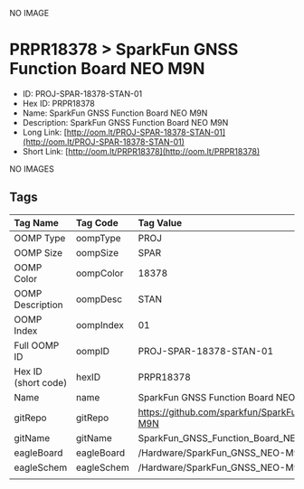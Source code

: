 


  
NO IMAGE  
# PRPR18378 > SparkFun GNSS Function Board NEO M9N

- ID: PROJ-SPAR-18378-STAN-01
- Hex ID: PRPR18378
- Name: SparkFun GNSS Function Board NEO M9N
- Description: SparkFun GNSS Function Board NEO M9N
- Long Link: [http://oom.lt/PROJ-SPAR-18378-STAN-01](http://oom.lt/PROJ-SPAR-18378-STAN-01)
- Short Link: [http://oom.lt/PRPR18378](http://oom.lt/PRPR18378)
  
NO IMAGES  
## Tags
  

|Tag Name|Tag Code|Tag Value|
| :--- | :--- | :--- |
|OOMP Type|oompType|PROJ|
|OOMP Size|oompSize|SPAR|
|OOMP Color|oompColor|18378|
|OOMP Description|oompDesc|STAN|
|OOMP Index|oompIndex|01|
|Full OOMP ID|oompID|PROJ-SPAR-18378-STAN-01|
|Hex ID (short code)|hexID|PRPR18378|
|Name|name|SparkFun GNSS Function Board NEO M9N|
|gitRepo|gitRepo|https://github.com/sparkfun/SparkFun_GNSS_Function_Board_NEO-M9N|
|gitName|gitName|SparkFun_GNSS_Function_Board_NEO-M9N|
|eagleBoard|eagleBoard|/Hardware/SparkFun_GNSS_NEO-M9N.brd|
|eagleSchem|eagleSchem|/Hardware/SparkFun_GNSS_NEO-M9N.sch|
||||
